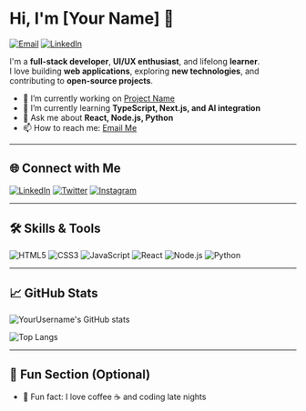 # Hi, I'm [Your Name] 👋

[![Email](https://img.shields.io/badge/Email-suad9741@gmail.com-red?style=flat&logo=gmail&logoColor=white)](mailto:suad9741@gmail.com)
[![LinkedIn](https://img.shields.io/badge/LinkedIn-suadsalad-blue?style=flat&logo=linkedin&logoColor=white)](https://www.linkedin.com/in/suadsalad/)



I'm a **full-stack developer**, **UI/UX enthusiast**, and lifelong **learner**.  
I love building **web applications**, exploring **new technologies**, and contributing to **open-source projects**.  

- 🔭 I’m currently working on [Project Name](https://github.com/yourusername/project)
- 🌱 I’m currently learning **TypeScript, Next.js, and AI integration**
- 💬 Ask me about **React, Node.js, Python**
- 📫 How to reach me: [Email Me](mailto:youremail@example.com)

---

## 🌐 Connect with Me

[![LinkedIn](https://img.shields.io/badge/LinkedIn-@yourprofile-blue?style=flat&logo=linkedin&logoColor=white)](https://linkedin.com/in/yourprofile)
[![Twitter](https://img.shields.io/badge/Twitter-@yourhandle-blue?style=flat&logo=twitter&logoColor=white)](https://twitter.com/yourhandle)
[![Instagram](https://img.shields.io/badge/Instagram-@yourhandle-E1306C?style=flat&logo=instagram&logoColor=white)](https://instagram.com/yourhandle)

---

## 🛠 Skills & Tools

![HTML5](https://img.shields.io/badge/HTML5-E34F26?style=for-the-badge&logo=html5&logoColor=white)
![CSS3](https://img.shields.io/badge/CSS3-1572B6?style=for-the-badge&logo=css3&logoColor=white)
![JavaScript](https://img.shields.io/badge/JavaScript-F7DF1E?style=for-the-badge&logo=javascript&logoColor=black)
![React](https://img.shields.io/badge/React-61DAFB?style=for-the-badge&logo=react&logoColor=black)
![Node.js](https://img.shields.io/badge/Node.js-339933?style=for-the-badge&logo=node.js&logoColor=white)
![Python](https://img.shields.io/badge/Python-3776AB?style=for-the-badge&logo=python&logoColor=white)

---

## 📈 GitHub Stats

![YourUsername's GitHub stats](https://github-readme-stats.vercel.app/api?username=yourusername&show_icons=true&theme=radical)

![Top Langs](https://github-readme-stats.vercel.app/api/top-langs/?username=yourusername&layout=compact&theme=radical)

---

## 🌟 Fun Section (Optional)

- 🚀 Fun fact: I love coffee ☕ and coding late nights  

